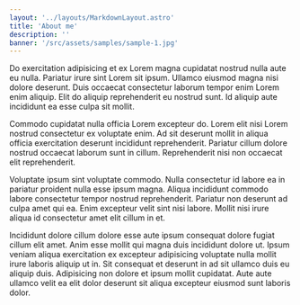 ```yaml
---
layout: '../layouts/MarkdownLayout.astro'
title: 'About me'
description: ''
banner: '/src/assets/samples/sample-1.jpg'
---
```


Do exercitation adipisicing et ex Lorem magna cupidatat nostrud nulla aute eu nulla. Pariatur irure sint Lorem sit ipsum. Ullamco eiusmod magna nisi dolore deserunt. Duis occaecat consectetur laborum tempor enim Lorem enim aliquip. Elit do aliquip reprehenderit eu nostrud sunt. Id aliquip aute incididunt ea esse culpa sit mollit.

Commodo cupidatat nulla officia Lorem excepteur do. Lorem elit nisi Lorem nostrud consectetur ex voluptate enim. Ad sit deserunt mollit in aliqua officia exercitation deserunt incididunt reprehenderit. Pariatur cillum dolore nostrud occaecat laborum sunt in cillum. Reprehenderit nisi non occaecat elit reprehenderit.

Voluptate ipsum sint voluptate commodo. Nulla consectetur id labore ea in pariatur proident nulla esse ipsum magna. Aliqua incididunt commodo labore consectetur tempor nostrud reprehenderit. Pariatur non deserunt ad culpa amet qui ea. Enim excepteur velit sint nisi labore. Mollit nisi irure aliqua id consectetur amet elit cillum in et.

Incididunt dolore cillum dolore esse aute ipsum consequat dolore fugiat cillum elit amet. Anim esse mollit qui magna duis incididunt dolore ut. Ipsum veniam aliqua exercitation ex excepteur adipisicing voluptate nulla mollit irure laboris aliquip ut in. Sit consequat et deserunt in ad sit ullamco duis eu aliquip duis. Adipisicing non dolore et ipsum mollit cupidatat. Aute aute ullamco velit ea elit dolor deserunt sit aliqua excepteur eiusmod sunt laboris dolor.
